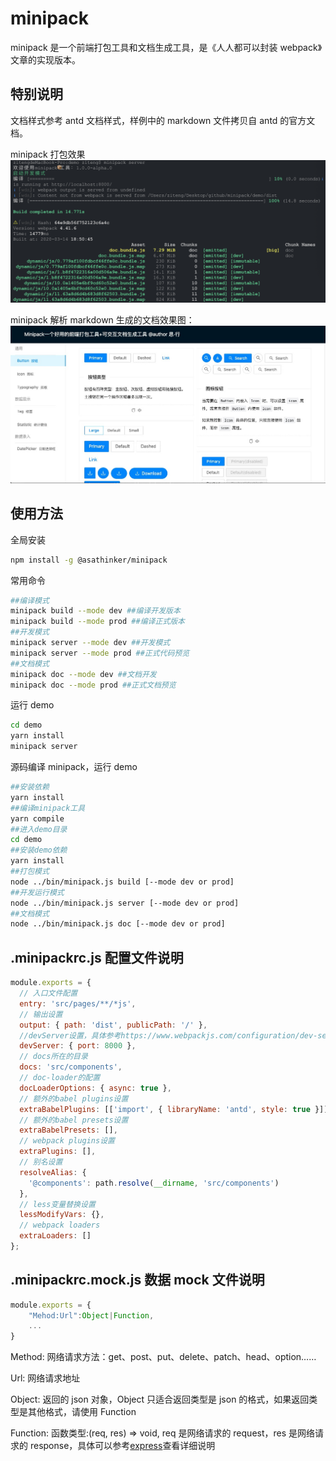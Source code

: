 # minipack

minipack 是一个前端打包工具和文档生成工具，是《人人都可以封装 webpack》文章的实现版本。

## 特别说明

文档样式参考 antd 文档样式，样例中的 markdown 文件拷贝自 antd 的官方文档。

minipack 打包效果
![打包效果](./images/server.png)

minipack 解析 markdown 生成的文档效果图：
![文档效果图](./images/doc-preview.jpg)

## 使用方法

全局安装

```bash
npm install -g @asathinker/minipack
```

常用命令

```bash
##编译模式
minipack build --mode dev ##编译开发版本
minipack build --mode prod ##编译正式版本
##开发模式
minipack server --mode dev ##开发模式
minipack server --mode prod ##正式代码预览
##文档模式
minipack doc --mode dev ##文档开发
minipack doc --mode prod ##正式文档预览
```

运行 demo

```bash
cd demo
yarn install
minipack server
```

源码编译 minipack，运行 demo

```bash
##安装依赖
yarn install
##编译minipack工具
yarn compile
##进入demo目录
cd demo
##安装demo依赖
yarn install
##打包模式
node ../bin/minipack.js build [--mode dev or prod]
##开发运行模式
node ../bin/minipack.js server [--mode dev or prod]
##文档模式
node ../bin/minipack.js doc [--mode dev or prod]
```

## .minipackrc.js 配置文件说明

```js
module.exports = {
  // 入口文件配置
  entry: 'src/pages/**/*js',
  // 输出设置
  output: { path: 'dist', publicPath: '/' },
  //devServer设置，具体参考https://www.webpackjs.com/configuration/dev-server/
  devServer: { port: 8000 },
  // docs所在的目录
  docs: 'src/components',
  // doc-loader的配置
  docLoaderOptions: { async: true },
  // 额外的babel plugins设置
  extraBabelPlugins: [['import', { libraryName: 'antd', style: true }]],
  // 额外的babel presets设置
  extraBabelPresets: [],
  // webpack plugins设置
  extraPlugins: [],
  // 别名设置
  resolveAlias: {
    '@components': path.resolve(__dirname, 'src/components')
  },
  // less变量替换设置
  lessModifyVars: {},
  // webpack loaders
  extraLoaders: []
};
```

## .minipackrc.mock.js 数据 mock 文件说明

```js
module.exports = {
    "Mehod:Url":Object|Function,
    ...
}
```

Method: 网络请求方法：get、post、put、delete、patch、head、option……

Url: 网络请求地址

Object: 返回的 json 对象，Object 只适合返回类型是 json 的格式，如果返回类型是其他格式，请使用 Function

Function: 函数类型:(req, res) => void, req 是网络请求的 request，res 是网络请求的 response，具体可以参考[express](https://www.expressjs.com.cn/ 'express')查看详细说明
